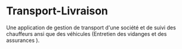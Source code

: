 # Transport-Livraison
Une application de gestion de transport d'une société et de suivi des chauffeurs ansi que des véhicules (Entretien des vidanges et des assurances ).
